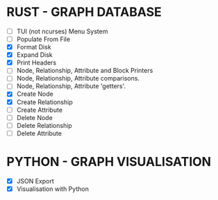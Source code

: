 # RUST - GRAPH DATABASE
- [ ] TUI (not ncurses) Menu System
- [ ] Populate From File
- [x] Format Disk
- [x] Expand Disk
- [x] Print Headers
- [ ] Node, Relationship, Attribute and Block Printers
- [ ] Node, Relationship, Attribute comparisons.
- [ ] Node, Relationship, Attribute 'getters'.
- [x] Create Node
- [x] Create Relationship
- [ ] Create Attribute
- [ ] Delete Node
- [ ] Delete Relationship
- [ ] Delete Attribute

# PYTHON - GRAPH VISUALISATION
- [x] JSON Export
- [x] Visualisation with Python
